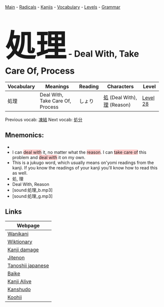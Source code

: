<style> bigfont {font-size: 100px}</style>
[Main](../README.md) -
[Radicals](../radicals.md) -
[Kanjis](../kanjis.md) -
[Vocabulary](../vocabulary.md) -
[Levels](../levels.md) -
[Grammar](../grammar.md)
# <bigfont> 処理</bigfont> - Deal With, Take Care Of, Process 

| Vocabulary | Meanings | Reading | Characters | Level |
| --- | --- | --- | --- | --- |
| 処理 | Deal With, Take Care Of, Process | しょり |  [処](../kanjis/処.md) (Deal With), [理](../kanjis/理.md) (Reason) | [Level 28](../levels/wk_level28.md) |

Previous vocab: [凍結](凍結.md) Next vocab: [処分](処分.md) 

## Mnemonics:

* 
* I can <span style="background-color:#ffcccb"> deal with</span> it, no matter what the <span style="background-color:#ffcccb"> reason</span>. I can <span style="background-color:#ffcccb"> take care of</span> this problem and <span style="background-color:#ffcccb"> deal with</span> it on my own.
* This is a jukugo word, which usually means on'yomi readings from the kanji. If you know the readings of your kanji you'll know how to read this as well.
* 処, 理
* Deal With, Reason
* [sound:処理_b.mp3]
* [sound:処理_g.mp3]


## Links 

| Webpage |
| --- |
| [Wanikani          ](https://www.wanikani.com/kanji/処理) |
| [Wiktionary        ](https://en.wiktionary.org/wiki/処理) |
| [Kanji damage      ](http://www.kanjidamage.com/kanji/search?utf8=✓&q=処理) |
| [Jitenon           ](https://jitenon.com/kanji/処理) |
| [Tanoshii japanese ](https://www.tanoshiijapanese.com/dictionary/kanji.cfm?k=処理) |
| [Baike             ](https://baike.baidu.com/item/処理) |
| [Kanji Alive       ](https://app.kanjialive.com/処理) |
| [Kanshudo          ](https://www.kanshudo.com/searchmn?q=処理) |
| [Koohii            ](https://kanji.koohii.com/study/kanji/処理) |
